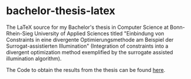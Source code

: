 # bachelor-thesis-latex

The LaTeX source for my Bachelor's thesis in Computer Science at Bonn-Rhein-Sieg University of Applied Sciences
titled "Einbindung von Constraints in eine divergente Optimierungsmethode am Beispiel der Surrogat-assistierten Illumination" 
(Integration of constraints into a divergent optimization method exemplified by the surrogate assisted illumination algorithm).

The Code to obtain the results from the thesis can be found [here](https://github.com/JanKruska/sail).
